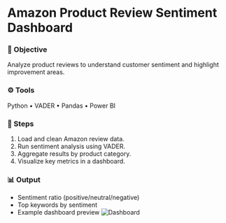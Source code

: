 # Amazon Product Review Sentiment Dashboard

### 🧭 Objective
Analyze product reviews to understand customer sentiment and highlight improvement areas.

### ⚙️ Tools
Python • VADER • Pandas • Power BI

### 🧠 Steps
1. Load and clean Amazon review data.
2. Run sentiment analysis using VADER.
3. Aggregate results by product category.
4. Visualize key metrics in a dashboard.

### 📊 Output
- Sentiment ratio (positive/neutral/negative)
- Top keywords by sentiment
- Example dashboard preview
![Dashboard](https://github.com/Mushrat-Dola/Customer-and-Product-Sentiment-Insights/commit/0aac9b9f339491453afd3207654d104f718695b4)
